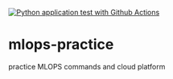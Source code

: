 [![Python application test with Github Actions](https://github.com/abhatia2014/mlops-practice/actions/workflows/main.yml/badge.svg)](https://github.com/abhatia2014/mlops-practice/actions/workflows/main.yml)

# mlops-practice
practice MLOPS commands and cloud platform
